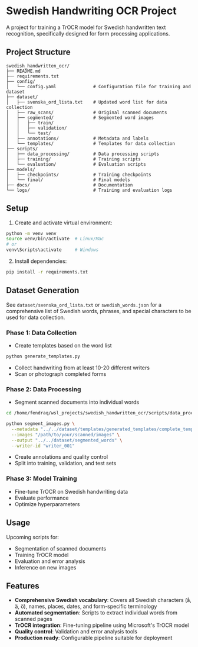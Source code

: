 # Swedish Handwriting OCR Project

A project for training a TrOCR model for Swedish handwritten text recognition, specifically designed for form processing applications.

## Project Structure

```
swedish_handwritten_ocr/
├── README.md
├── requirements.txt
├── config/
│   └── config.yaml              # Configuration file for training and dataset
├── dataset/
│   ├── svenska_ord_lista.txt    # Updated word list for data collection
│   ├── raw_scans/               # Original scanned documents
│   ├── segmented/               # Segmented word images
│   │   ├── train/
│   │   ├── validation/
│   │   └── test/
│   ├── annotations/             # Metadata and labels
│   └── templates/               # Templates for data collection
├── scripts/
│   ├── data_processing/         # Data processing scripts
│   ├── training/                # Training scripts
│   └── evaluation/              # Evaluation scripts
├── models/
│   ├── checkpoints/             # Training checkpoints
│   └── final/                   # Final models
├── docs/                        # Documentation
└── logs/                        # Training and evaluation logs
```

## Setup

1. Create and activate virtual environment:
```bash
python -m venv venv
source venv/bin/activate  # Linux/Mac
# or
venv\Scripts\activate     # Windows
```

2. Install dependencies:
```bash
pip install -r requirements.txt
```

## Dataset Generation

See `dataset/svenska_ord_lista.txt` or `swedish_words.json` for a comprehensive list of Swedish words, phrases, and special characters to be used for data collection.

### Phase 1: Data Collection
- Create templates based on the word list
```bash
python generate_templates.py
```
- Collect handwriting from at least 10-20 different writers
- Scan or photograph completed forms

### Phase 2: Data Processing
- Segment scanned documents into individual words
```bash
cd /home/fendraq/wsl_projects/swedish_handwritten_ocr/scripts/data_processing

python segment_images.py \
  --metadata "../../dataset/templates/generated_templates/complete_template_metadata.json" \
  --images "/path/to/your/scanned/images" \
  --output "../../dataset/segmented_words" \
  --writer-id "writer_001"
```
- Create annotations and quality control
- Split into training, validation, and test sets

### Phase 3: Model Training
- Fine-tune TrOCR on Swedish handwriting data
- Evaluate performance
- Optimize hyperparameters

## Usage

Upcoming scripts for:
- Segmentation of scanned documents
- Training TrOCR model
- Evaluation and error analysis
- Inference on new images

## Features

- **Comprehensive Swedish vocabulary**: Covers all Swedish characters (å, ä, ö), names, places, dates, and form-specific terminology
- **Automated segmentation**: Scripts to extract individual words from scanned pages
- **TrOCR integration**: Fine-tuning pipeline using Microsoft's TrOCR model
- **Quality control**: Validation and error analysis tools
- **Production ready**: Configurable pipeline suitable for deployment
